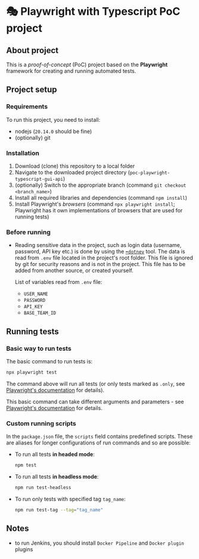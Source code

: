 # 🎭 Playwright with Typescript PoC project

## About project

This is a *proof-of-concept* (PoC) project based on the **Playwright** framework for creating and running automated tests.

## Project setup

### Requirements

To run this project, you need to install:

- nodejs (`20.14.0` should be fine)
- (optionally) git

### Installation

1. Download (clone) this repository to a local folder
2. Navigate to the downloaded project directory (`poc-playwright-typescript-gui-api`)
3. (optionally) Switch to the appropriate branch (command `git checkout <branch_name>`)
4. Install all required libraries and dependencies (command `npm install`)
5. Install Playwright's *browsers* (command `npx playwright install`; Playwright has it own implementations of browsers that are used for running tests)

### Before running

- Reading sensitive data in the project, such as login data (username, password, API key etc.) is done by using the [`➡️dotnev`](https://github.com/motdotla/dotenv) tool. The data is read from `.env` file located in the project's root folder. This file is ignored by git for security reasons and is not in the project. This file has to be added from another source, or created yourself.

  List of variables read from `.env` file:
  - `USER_NAME`
  - `PASSWORD`
  - `API_KEY`
  - `BASE_TEAM_ID` 

## Running tests

### Basic way to run tests

The basic command to run tests is:

```bash
npx playwright test
```
The command above will run all tests (or only tests marked as `.only`, see [Playwright's documentation](https://playwright.dev/docs/api/class-test#test-only) for details).

This basic command can take different arguments and parameters - see [Playwright's documentation](https://playwright.dev/docs/test-cli#introduction) for details.

### Custom running scripts

In the `package.json` file, the `scripts` field contains predefined scripts. These are aliases for longer configurations of run commands and so are possible:

- To run all tests **in headed mode**:

  ```bash
  npm test
  ```

- To run all tests **in headless mode**:

  ```bash
  npm run test-headless
  ```

- To run only tests with specified tag `tag_name`:
  
  ```bash
  npm run test-tag --tag="tag_name"
  ```

## Notes

- to run Jenkins, you should install `Docker Pipeline` and `Docker plugin` plugins
